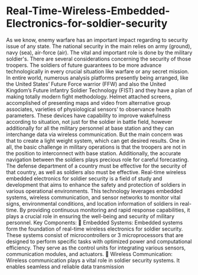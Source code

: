 # Real-Time-Wireless-Embedded-Electronics-for-soldier-security
As we know, enemy warfare has an important impact regarding to security issue of any state. The national security in the main relies on army (ground), navy (sea), air-force (air). The vital and important role is done by the military soldier's. There are several considerations concerning the security of those troopers. The soldiers of future guarantees to be more advance technologically in every crucial situation like warfare or any secret mission. In entire world, numerous analysis platforms presently being arranged, like the United States’ Future Force warrior (FFW) and also the United Kingdom’s Future infantry Soldier Technology (FIST) and they have a plan of making totally modern fight methodology. Helmet attached screens, accomplished of presenting maps and video from alternative group associates, varieties of physiological sensors’ to observance health parameters. These devices have capability to improve wakefulness according to situation, not just for the soldier in battle field, however additionally for all the military personnel at base station and they can interchange data via wireless communication. But the main concern was that to create a light weight system, which can get desired results. One in all, the basic challenge in military operations is that the troopers are not in the position to interconnect with base station. Additionally, the accurate navigation between the soldiers plays precious role for careful forecasting. The defense department of a country must be effective for the security of that country, as well as soldiers also must be effective.
Real-time wireless embedded electronics for soldier security is a field of study and development that aims to enhance the safety and protection of soldiers in various operational environments. This technology leverages embedded systems, wireless communication, and sensor networks to monitor vital signs, environmental conditions, and location information of soldiers in real-time. By providing continuous monitoring and rapid response capabilities, it plays a crucial role in ensuring the well-being and security of military personnel.
Key Components:
 Embedded Systems: Embedded systems form the foundation of real-time wireless electronics for soldier security. These systems consist of microcontrollers or
3
microprocessors that are designed to perform specific tasks with optimized power and computational efficiency. They serve as the control units for integrating various sensors, communication modules, and actuators.
 Wireless Communication: Wireless communication plays a vital role in soldier security systems. It enables seamless and reliable data transmission
